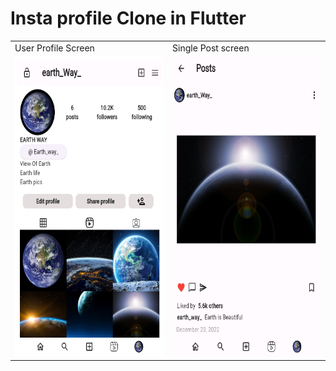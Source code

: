 <h1>Insta profile Clone in Flutter</h1>
<table>
  <tr>
    <td>User Profile Screen</td>
     <td>Single Post screen</td>
  </tr>
  <tr>
    <td><img src="git_images/profile.png" width=270 height=480></td>
    <td><img src="git_images/single_post.png" width=270 height=480></td>
  </tr>
 </table>


